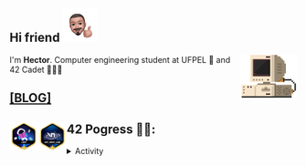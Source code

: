 







Hi friend <img src="./src/IMG-5048.PNG" height="60" width="60">
---

<img src="./src/retrocomputer0.2.gif" align="right" alt="retro computer" height="75" width="100">

<p> I'm <b>Hector</b>. Computer engineering student at UFPEL 🏫 and 42 Cadet 👨🏽‍🚀<br> </p>


<a href="https://devhector.github.io/" target="_blank" style="font-size=30%">[BLOG]</a>
---
42 Pogress 🏃‍♂️:
<img src="./src/badges/libftm.png" height="50" width="50" align="left">
<img src="./src/badges/get_next_linem.png" height="50" width="50" align="left">
---
<p align="left">
  
  <details>
    <summary>Activity</summary>
  <img src="https://badge42.herokuapp.com/api/stats/hectfern?privacyEmail=true&darkmode=true&cursus=42cursus"></img>
  <img src="https://github-readme-stats.vercel.app/api/wakatime?username=devhector&layout=compact&theme=dracula"></img>
  </details>
  
</p>


<!--
**hectorhu17/hectorhu17** is a ✨ _special_ ✨ repository because its `README.md` (this file) appears on your GitHub profile.

Here are some ideas to get you started:

- 🔭 I’m currently working on ...
- 🌱 I’m currently learning ...
- 👯 I’m looking to collaborate on ...
- 🤔 I’m looking for help with ...
- 💬 Ask me about ...
- 📫 How to reach me: ...
- 😄 Pronouns: ...
- ⚡ Fun fact: ...
-->
